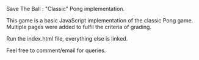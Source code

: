 Save The Ball : "Classic" Pong implementation.

This game is a basic JavaScript implementation of the classic Pong game. 
Multiple pages were added to fulfil the criteria of grading.

Run the index.html file, everything else is linked.

Feel free to comment/email for queries.
